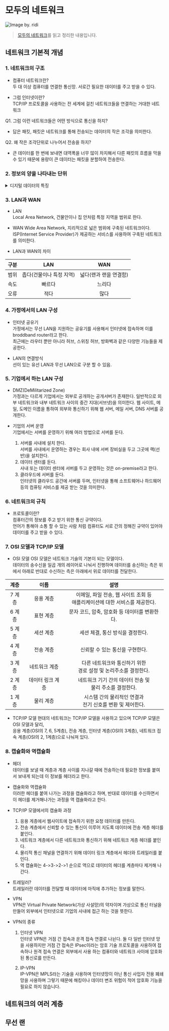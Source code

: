 모두의 네트워크
===
![Image by. ridi](https://img.ridicdn.net/cover/754023851/xxlarge)

> [모두의 네트워크](https://ridibooks.com/books/754023851)를 읽고 정리한 내용입니다.


네트워크 기본적 개념
--
### 1. 네트워크의 구조

 * 컴퓨터 네트워크란?  
   두 대 이상 컴퓨터를 연결한 통신망. 서로간 필요한 데이터를 주고 받을 수 있다.  

 * 그럼 인터넷이란?  
   TCP/IP 프로토콜을 사용하는 전 세계에 걸친 네트워크들을 연결하는 거대한 네트워크  
   
Q1. 그럼 이런 네트워크들은 어떤 방식으로 통신을 하지?

 * 답은 패킷, 패킷은 네트워크를 통해 전송되는 데이터의 작은 조각을 의미한다.

Q2. 왜 작은 조각단위로 나누어서 전송을 하지?

 * 큰 데이터를 한 번에 보내면 대역폭을 너무 많이 차지해서 다른 패킷의 흐름을 막을 수 있기 때문에 용량이 큰 데이터는 패킷을 분할하여 전송한다.

### 2. 정보의 양을 나타내는 단위
<details><summary>디지털 데이터의 특징</summary>
 
 * 컴퓨터는 0과 1밖에 이해하지 못한다.

 * 정보를 나타내는 최소 단위는 비트, 8bit -> 1 Byte

 * 0과 1만 이해할 수 있기 때문에 다른 숫자와 문자를 표현하기 위한 대응표인 문자코드가 있다.
</details>
 

### 3. LAN과 WAN

 * LAN  
   Local Area Network, 건물안이나 집 안처럼 특정 지역을 범위로 한다.

 * WAN
   Wide Area Network, 지리적으로 넓은 범위에 구축된 네트워크이다.  
   ISP(Internet Service Provider)가 제공하는 서비스를 사용하여 구축된 네트워크를 의미한다.

 * LAN과 WAN의 차이  

| 구분 | LAN | WAN |
|:---:|:---:|:---:|
| 범위 | 좁다(건물이나 특정 지역) | 넓다(랜과 랜을 연결함) |
| 속도 | 빠르다 | 느리다 |
| 오류 | 적다 | 많다 |

### 4. 가정에서의 LAN 구성

 * 인터넷 공유기  
   가정에서는 무선 LAN을 지원하는 공유기를 사용해서 인터넷에 접속하며 이를 broddband router라고 한다.  
   최근에는 라우터 뿐만 아니라 허브, 스위칭 허브, 방화벽과 같은 다양한 기능들을 제공한다.

 * LAN의 연결방식  
   선이 있는 유선 LAN과 무선 LAN으로 구분 할 수 있음.

### 5. 기업에서 하는 LAN 구성

 * DMZ(DeMilitarized Zone)  
   가정과는 다르게 기업에서는 외부로 공개하는 공개서버가 존재한다.  일반적으로 외부 네트워크와 내부 네트워크 사이의 중간 지대(서브넷)을 의미한다.
   웹 사이트, 메일, 도메인 이름을 통하여 외부와 통신하기 위해 웹 서버, 메일 서버, DNS 서버를 공개한다. 

 * 기업의 서버 운영   
   기업에서는 서버를 운영하기 위해 여러 방법으로 서버를 둔다.
   1. 서버를 사내에 설치 한다.  
      서버를 사내에서 운영하는 경우는 회사 내에 서버 장비실을 두고 그곳에 랙(선반)을 설치한다.
   2. 데이터 센터를 둔다.  
      사내 또는 데이터 센터에 서버를 두고 운영하는 것은 on-premise라고 한다.
   3. 클라우드에 서버를 둔다.  
      인터넷의 클라우드 공간에 서버를 두며, 인터넷을 통해 소프트웨어나 하드웨어 등의 컴퓨팅 서비스를 제공 받는 것을 의미한다.
    
### 6. 네트워크의 규칙

 * 프로토콜이란?  
   컴퓨터간의 정보를 주고 받기 위한 통신 규약이다.  
   언어가 통해야 소통 할 수 있는 사람 처럼 컴퓨터도 서로 간의 정해진 규약이 있어야 데이터를 주고 받을 수 있다.

### 7. OSI 모델과 TCP/IP 모델

 * OSI 모델
   OSI 모델은 네트워크 기술의 기본이 되는 모델이다.   
   데이터의 송수신을 일곱 개의 레이어로 나눠서 진행하며 데이터를 송신하는 측은 위에서 아래로 반대로 수신하는 측은 아래에서 위로 데이터를 전달한다.

| 계층 | 이름 | 설명 |
|:---:|:---:|:---:|
|7 계층| 응용 계층 | 이메일, 파일 전송, 웹 사이트 조회 등 <br> 애플리케이션에 대한 서비스를 제공한다.|
|6 계층| 표현 계층 | 문자 코드, 압축, 암호화 등 데이터를 변환한다. |
|5 계층| 세션 계층 | 세션 체결, 통신 방식을 결정한다. |
|4 계층| 전송 계층 | 신뢰할 수 있는 통신을 구현한다. | 
|3 계층| 네트워크 계층 | 다른 네트워크와 통신하기 위한 <br> 경로 설정 및 논리주소를 결정한다.|
|2 계층| 데이터 링크 계층 | 네트워크 기기 간의 데이터 전송 및 <br> 물리 주소를 결정한다. | 
|1 계층| 물리 계층 | 시스템 간의 물리적인 연결과 <br> 전기 신호를 변환 및 제어한다. |

 
 * TCP/IP 모델
   현대의 네트워크는 TCP/IP 모델을 사용하고 있으며 TCP/IP 모델은 OSI 모델과 달리,  
   응용 계층(OSI의 7, 6, 5계층), 전송 계층, 인터넷 계층(OSI의 3계층), 네트워크 접속 계층(OSI의 2, 1계층)으로 나눠져 있다. 

### 8. 캡슐화와 역캡슐화   

 * 헤더   
   데이터를 보낼 때 계층과 계층 사이를 지나갈 때에 전송하는데 필요한 정보를 붙여서 보내게 되는데 이 정보를 헤더라고 한다.

 * 캡슐화와 역캡슐화   
   이러한 헤더를 붙여 나가는 과정을 캡슐화라고 하며, 반대로 데이터를 수신하면서 이 헤더를 제거해나가는 과정을 역 캡슐화라고 한다.

 * TCP/IP 모델에서의 캡슐화 과정  
   1. 응용 게층에서 웹사이트에 접속하기 위한 요청 데이터를 만든다.
   2. 전송 계층에서 신뢰할 수 있는 통신이 이루어 지도록 데이터에 전송 계층 헤더를 붙인다.
   3. 네트워크 계층에서 다른 네트워크와 통신하기 위해 네트워크 게층 헤더를 붙인다.
   4. 물리적 통신 채널을 연결하기 위해 데이터 링크 계층에서 헤더와 트레일러를 붙인다.
   5. 역 캡슐화는 4->3->2->1 순으로 역으로 데이터의 헤더를 계층마다 제거해 나간다.

 * 트레일러?  
   트레일러란 데이터를 전달할 때 데이터에 마직에 추가하는 정보를 말한다.  

 * VPN  
   VPN은 Virtual Private Network(가상 사설망)의 약자이며 가상으로 통신 터널을 만들어 외부에서 인터넷으로 기업의 사내에 접근 하는 것을 뜻한다.

  * VPN의 종류  
    1. 인터넷 VPN  
       인터넷 VPN은 거점 간 접속과 운격 접속 연결로 나뉜다. 둘 다 일반 인터넷 망을 사용하지만 거점 간 접속은 IPsec이라는 암호 기술 프로토콜을 사용하여 접속하나 원격 접속 연결은 외부에서 사용 하는 컴퓨터와 네트워크 사이에 암호화된 통신로를 만든다.

    2. IP-VPN  
       IP-VPN은 MPLS라는 기술을 사용하며 인터넷망이 아닌 통신 사업자 전용 폐쇄망을 사용하며 그렇기 때문에 해킹이나 데이터 변조 위험이 적어 암호화 기능을 필요로 하지 않습니다.   


네트워크의 여러 계층
--

무선 랜
--